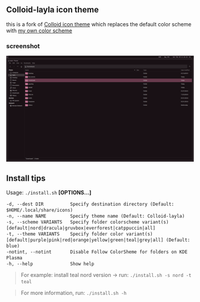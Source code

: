 ## Colloid-layla icon theme

this is a fork of [Colloid icon theme](https://github.com/vinceliuice/Colloid-icon-theme) which replaces the default color scheme with [my own color scheme](https://github.com/MelodicCatgirl/layla-color-scheme)

### screenshot

![Thunar w/ Colloid-layla icon theme](screenshot.png)

## Install tips

Usage:  `./install.sh`  **[OPTIONS...]**

```
-d, --dest DIR          Specify destination directory (Default: $HOME/.local/share/icons)
-n, --name NAME         Specify theme name (Default: Colloid-layla)
-s, --scheme VARIANTS   Specify folder colorscheme variant(s) [default|nord|dracula|gruvbox|everforest|catppuccin|all]
-t, --theme VARIANTS    Specify folder color variant(s) [default|purple|pink|red|orange|yellow|green|teal|grey|all] (Default: blue)
-notint, --notint       Disable Follow ColorSheme for folders on KDE Plasma
-h, --help              Show help
```
> For example: install teal nord version -> run: `./install.sh -s nord -t teal`

> For more information, run: `./install.sh -h`
